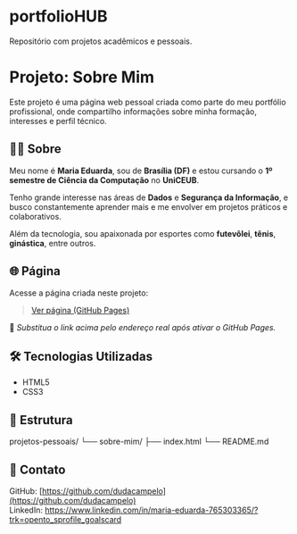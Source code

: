 # portfolioHUB
Repositório com projetos acadêmicos e pessoais.
# Projeto: Sobre Mim

Este projeto é uma página web pessoal criada como parte do meu portfólio profissional, onde compartilho informações sobre minha formação, interesses e perfil técnico.

## 👩‍💻 Sobre

Meu nome é **Maria Eduarda**, sou de **Brasília (DF)** e estou cursando o **1º semestre de Ciência da Computação** no **UniCEUB**.

Tenho grande interesse nas áreas de **Dados** e **Segurança da Informação**, e busco constantemente aprender mais e me envolver em projetos práticos e colaborativos.

Além da tecnologia, sou apaixonada por esportes como **futevôlei**, **tênis**, **ginástica**, entre outros.

## 🌐 Página

Acesse a página criada neste projeto:

> [Ver página (GitHub Pages)](https://seunome.github.io/portfolioHUB/projetos-pessoais/sobre-mim/index.html)

📌 *Substitua o link acima pelo endereço real após ativar o GitHub Pages.*

## 🛠️ Tecnologias Utilizadas

- HTML5
- CSS3

## 📁 Estrutura

projetos-pessoais/
└── sobre-mim/
├── index.html
└── README.md


## 🔗 Contato

GitHub: [https://github.com/dudacampelo](https://github.com/dudacampelo)  
LinkedIn: https://www.linkedin.com/in/maria-eduarda-765303365/?trk=opento_sprofile_goalscard
